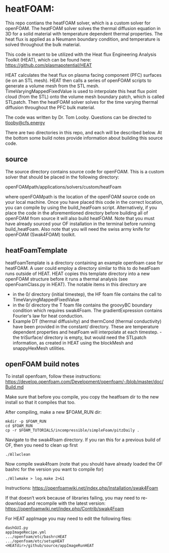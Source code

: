 # heatFOAM:
This repo contians the heatFOAM solver, which is a custom solver for openFOAM.  The heatFOAM solver solves the thermal diffusion equation in 3D for a solid material with temperature dependent thermal properties.  The heat flux is applied as a Neumann boundary condition, and temperature is solved throughout the bulk material.

This code is meant to be utilized with the Heat flux Engineering Analysis Toolkit (HEAT), which can be found here: https://github.com/plasmapotential/HEAT

HEAT calculates the heat flux on plasma facing component (PFC) surfaces (ie on an STL mesh).  HEAT then calls a series of openFOAM scripts to generate a volume mesh from the STL mesh.  TimeVaryingMappedFixedValue is used to interpolate this heat flux point cloud (from the STL) onto the volume mesh boundary patch, which is called STLpatch.  Then the heatFOAM solver solves for the time varying thermal diffusion throughout the PFC bulk material.

The code was written by Dr. Tom Looby.  Questions can be directed to tlooby@cfs.energy

There are two directories in this repo, and each will be described below.  At the bottom some build notes provide information about building this source code.

## source
The source directory contains source code for openFOAM.  This is a custom solver that should be placed in the following directory:

openFOAMpath/applications/solvers/custom/heatFoam

where openFOAMpath is the location of the openFOAM source code on your local machine.  Once you have placed this code in the correct location, you can compile by using the build_heatFoam script.  Alternatively, if you place the code in the aforementioned directory before building all of openFOAM from source it will also build heatFOAM.  Note that you must have already sourced your OF installation in the terminal before running build_heatFoam.  Also note that you will need the swiss army knife for openFOAM (Swak4FOAM) toolkit.

## heatFoamTemplate
heatFoamTemplate is a directory containing an example openfoam case for heatFOAM.  A user could employ a directory similar to this to do heatFoam runs outside of HEAT.  HEAT copies this template directory into a new openFOAM structure before it runs a thermal analysis (see openFoamClass.py in HEAT).  The notable items in this directory are
- in the 0/ directory (initial timestep), the HF foam file contains the call to TimeVaryingMappedFixedValue
- in the 0/ directory the T foam file contains the groovyBC boundary condition which requires swak4Foam.  The gradientExpression contains Fourier's law for heat conduction.
- Example DT (thermal diffusivity) and thermCond (thermal conductivity) have been provided in the constant/ directory.  These are temperature dependent properties and heatFoam will interpolate at each timestep.
-the triSurface/ directory is empty, but would need the STLpatch information, as created in HEAT using the blockMesh and snappyHexMesh utilities.

## openFOAM build notes
To install openfoam, follow these instructions:
https://develop.openfoam.com/Development/openfoam/-/blob/master/doc/Build.md

Make sure that before you compile, you copy the heatfoam dir to the new install so that it compiles that too.  

After compiling, make a new $FOAM_RUN dir:
```
mkdir -p $FOAM_RUN
cd $FOAM_RUN
cp -r $FOAM_TUTORIALS/incompressible/simpleFoam/pitzDaily .
```

Navigate to the swak4foam directory.  If you ran this for a previous build of OF, then you need to clean up first
```
./Allwclean
```

Now compile swak4foam (note that you should have already loaded the OF bashrc for the version you want to compile for)
```
./Allwmake > log.make 2>&1
```

Instructions:  https://openfoamwiki.net/index.php/Installation/swak4Foam

If that doesn’t work because of libraries failing, you may need to re-download and recompile with the latest version:
https://openfoamwiki.net/index.php/Contrib/swak4Foam

For HEAT appImage you may need to edit the following files:
```
dashGUI.py
appImageRecipe.yml
.../openfoam/etc/bashrcHEAT
.../openfoam/etc/setupHEAT
<HEATdir>/github/source/appImageRunHEAT
```
